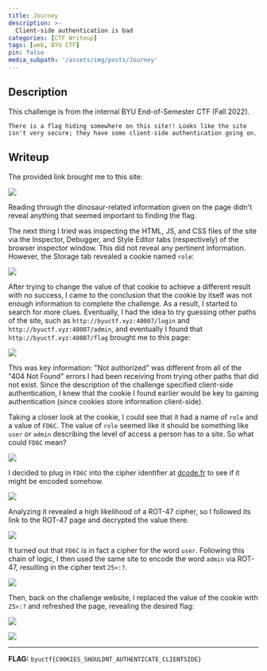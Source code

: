 ```yaml
---
title: Journey
description: >-
  Client-side authentication is bad
categories: [CTF Writeup]
tags: [web, BYU CTF]
pin: false
media_subpath: '/assets/img/posts/Journey'
---
```


## Description
This challenge is from the internal BYU End-of-Semester CTF (Fall 2022).

```
There is a flag hiding somewhere on this site!! Looks like the site isn't very secure; they have some client-side authentication going on.
```

## Writeup
The provided link brought me to this site:

![](homepage.png)

Reading through the dinosaur-related information given on the page didn't reveal anything that seemed important to finding the flag. 

The next thing I tried was inspecting the HTML, JS, and CSS files of the site via the Inspector, Debugger, and Style Editor tabs (respectively) of the browser inspector window. This did not reveal any pertinent information. However, the Storage tab revealed a cookie named `role`:

![](cookie.png)

After trying to change the value of that cookie to achieve a different result with no success, I came to the conclusion that the cookie by itself was not enough information to complete the challenge. As a result, I started to search for more clues. Eventually, I had the idea to try guessing other paths of the site, such as `http://byuctf.xyz:40007/login` and `http://byuctf.xyz:40007/admin`, and eventually I found that `http://byuctf.xyz:40007/flag` brought me to this page:

![](notauthorized.png)

This was key information: "Not authorized" was different from all of the "404 Not Found" errors I had been receiving from trying other paths that did not exist. Since the description of the challenge specified client-side authentication, I knew that the cookie I found earlier would be key to gaining authentication (since cookies store information client-side).

Taking a closer look at the cookie, I could see that it had a name of `role` and a value of `FD6C`. The value of `role` seemed like it should be something like `user` or `admin` describing the level of access a person has to a site. So what could `FD6C` mean? 

![](cookie_closer.png)

I decided to plug in `FD6C` into the cipher identifier at [dcode.fr](https://www.dcode.fr/cipher-identifier) to see if it might be encoded somehow.

![](cipher_id.png)

Analyzing it revealed a high likelihood of a ROT-47 cipher, so I followed its link to the ROT-47 page and decrypted the value there. 

![](decode_FD6C.png)

It turned out that `FD6C` is in fact a cipher for the word `user`. Following this chain of logic, I then used the same site to encode the word `admin` via ROT-47, resulting in the cipher text `25>:?`. 

![](encode_admin.png)

Then, back on the challenge website, I replaced the value of the cookie with `25>:?` and refreshed the page, revealing the desired flag:

![](edit_cookie.png)

![](flag.png)

***

**FLAG:** `byuctf{C00KIES_SHOULDNT_AUTHENTICATE_CLIENTSIDE}`
